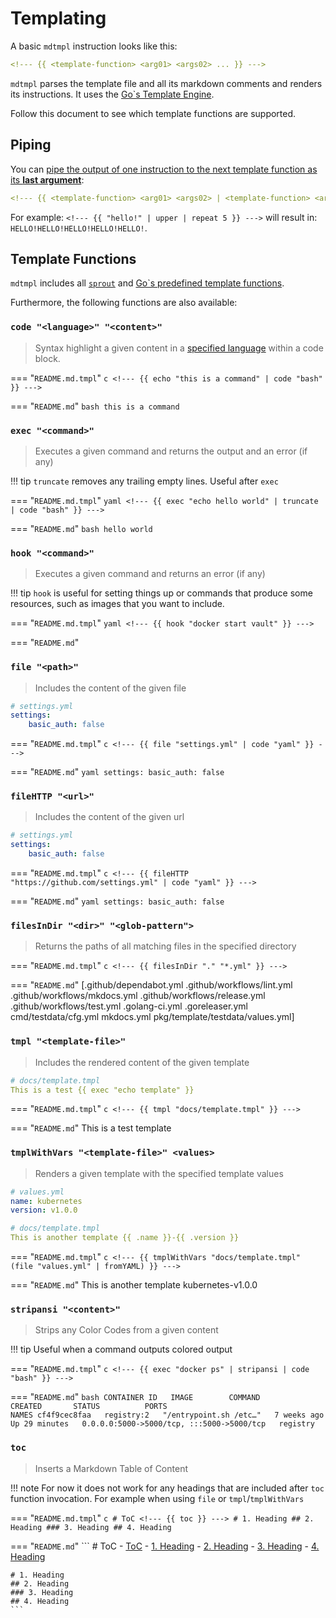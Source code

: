 # Templating
A basic `mdtmpl` instruction looks like this:

```yaml
<!--- {{ <template-function> <arg01> <args02> ... }} --->
```

`mdtmpl` parses the template file and all its markdown comments and renders its instructions. It uses the [Go`s Template Engine](https://pkg.go.dev/text/template).

Follow this document to see which template functions are supported.

## Piping
You can [pipe the output of one instruction to the next template function as its **last argument**](https://pkg.go.dev/text/template#hdr-Pipelines):

```yaml
<!--- {{ <template-function> <arg01> <args02> | <template-function> <args> ... }} --->
```

For example: `<!--- {{ "hello!" | upper | repeat 5 }} --->` will result in:
`HELLO!HELLO!HELLO!HELLO!HELLO!`.

## Template Functions
`mdtmpl` includes all [`sprout`](https://docs.atom.codes/sprout/registries/list-of-all-registries) and [Go`s predefined template functions](https://pkg.go.dev/text/template#hdr-Functions).

Furthermore, the following functions are also available:

### `code "<language>" "<content>"`
> Syntax highlight a given content in a [specified language](https://github.com/github-linguist/linguist/blob/main/lib/linguist/languages.yml) within a code block.

=== "`README.md.tmpl`"
    ```c
    <!--- {{ echo "this is a command" | code "bash" }} --->
    ```

=== "`README.md`"
    <!--- {{ echo "this is a command" | code "bash" }} --->
    ```bash
    this is a command
    ```

### `exec "<command>"`
> Executes a given command and returns the output and an error (if any)

!!! tip
    `truncate` removes any trailing empty lines. Useful after `exec`

=== "`README.md.tmpl`"
    ```yaml
    <!--- {{ exec "echo hello world" | truncate | code "bash" }} --->
    ```

=== "`README.md`"
    <!--- {{ exec "echo hello world" | truncate | code "bash" }} --->
    ```bash
    hello world
    ```

### `hook "<command>"`
> Executes a given command and returns an error (if any)

!!! tip
    `hook` is useful for setting things up or commands that produce some resources, such as images that you want to include.

=== "`README.md.tmpl`"
    ```yaml
    <!--- {{ hook "docker start vault" }} --->
    ```

=== "`README.md`"

### `file "<path>"`
> Includes the content of the given file

```yaml
# settings.yml
settings:
    basic_auth: false
```

=== "`README.md.tmpl`"
    ```c
    <!--- {{ file "settings.yml" | code "yaml" }} --->
    ```

=== "`README.md`"
    <!--- {{ file "settings.yml" | code "yaml" }} --->
    ```yaml
    settings:
        basic_auth: false
    ```

### `fileHTTP "<url>"`
> Includes the content of the given url

```yaml
# settings.yml
settings:
    basic_auth: false
```

=== "`README.md.tmpl`"
    ```c
    <!--- {{ fileHTTP "https://github.com/settings.yml" | code "yaml" }} --->
    ```

=== "`README.md`"
    <!--- {{ fileHTTP "https://github.com/settings.yml" | code "yaml" }} --->
    ```yaml
    settings:
        basic_auth: false
    ```

### `filesInDir "<dir>" "<glob-pattern">`
> Returns the paths of all matching files in the specified directory

=== "`README.md.tmpl`"
    ```c
    <!--- {{ filesInDir "." "*.yml" }} --->
    ```

=== "`README.md`"
    <!--- {{ filesInDir "." "*.yml" }} --->
    [.github/dependabot.yml .github/workflows/lint.yml .github/workflows/mkdocs.yml .github/workflows/release.yml .github/workflows/test.yml .golang-ci.yml .goreleaser.yml cmd/testdata/cfg.yml mkdocs.yml pkg/template/testdata/values.yml]

### `tmpl "<template-file>"`
> Includes the rendered content of the given template

```yaml
# docs/template.tmpl
This is a test {{ exec "echo template" }}
```

=== "`README.md.tmpl`"
    ```c
    <!--- {{ tmpl "docs/template.tmpl" }} --->
    ```

=== "`README.md`"
    <!--- {{ tmpl "docs/template.tmpl" }} --->
    This is a test template

### `tmplWithVars "<template-file>" <values>`
> Renders a given template with the specified template values

```yaml
# values.yml
name: kubernetes
version: v1.0.0
```

```yaml
# docs/template.tmpl
This is another template {{ .name }}-{{ .version }}
```

=== "`README.md.tmpl`"
    ```c
    <!--- {{ tmplWithVars "docs/template.tmpl" (file "values.yml" | fromYAML) }} --->
    ```

=== "`README.md`"
    <!--- {{ tmplWithVars "docs/template.tmpl" (file "values.yml" | fromYAML) }} --->
    This is another template kubernetes-v1.0.0

### `stripansi "<content>"`
> Strips any Color Codes from a given content

!!! tip
    Useful when a command outputs colored output

=== "`README.md.tmpl`"
    ```c
    <!--- {{ exec "docker ps" | stripansi | code "bash" }} --->
    ```

=== "`README.md`"
    <!--- {{ exec "docker ps" | stripansi | code "bash" }} --->
    ```bash
    CONTAINER ID   IMAGE        COMMAND                  CREATED       STATUS          PORTS                                       NAMES
    cf4f9cec8faa   registry:2   "/entrypoint.sh /etc…"   7 weeks ago   Up 29 minutes   0.0.0.0:5000->5000/tcp, :::5000->5000/tcp   registry
    ```

### `toc`
> Inserts a Markdown Table of Content

!!! note
    For now it does not work for any headings that are included after `toc` function invocation. For example when using `file` or `tmpl`/`tmplWithVars`

=== "`README.md.tmpl`"
    ```c
    # ToC
    <!--- {{ toc }} --->
    # 1. Heading
    ## 2. Heading
    ### 3. Heading
    ## 4. Heading
    ```

=== "`README.md`"
    ```
    # ToC
    - [ToC](#toc)
    - [1. Heading](#1.-heading)
    - [2. Heading](#2.-heading)
        - [3. Heading](#3.-heading)
    - [4. Heading](#4.-heading)

    # 1. Heading
    ## 2. Heading
    ### 3. Heading
    ## 4. Heading
    ```
